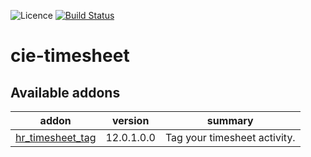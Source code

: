 ![Licence](https://img.shields.io/badge/licence-AGPL--3-blue.svg)
[![Build Status](https://travis-ci.org/coopiteasy/cie-timesheet.svg?branch=12.0)](https://travis-ci.org/coopiteasy/cie-timesheet)

# cie-timesheet

<!-- prettier-ignore-start -->
[//]: # (addons)

Available addons
----------------
addon | version | summary
--- | --- | ---
[hr_timesheet_tag](hr_timesheet_tag/) | 12.0.1.0.0 | Tag your timesheet activity.

[//]: # (end addons)
<!-- prettier-ignore-end -->
